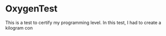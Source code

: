 # OxygenTest  
This is a test to certify my programming level. In this test, I had to create a kilogram con                                                                                       
      
